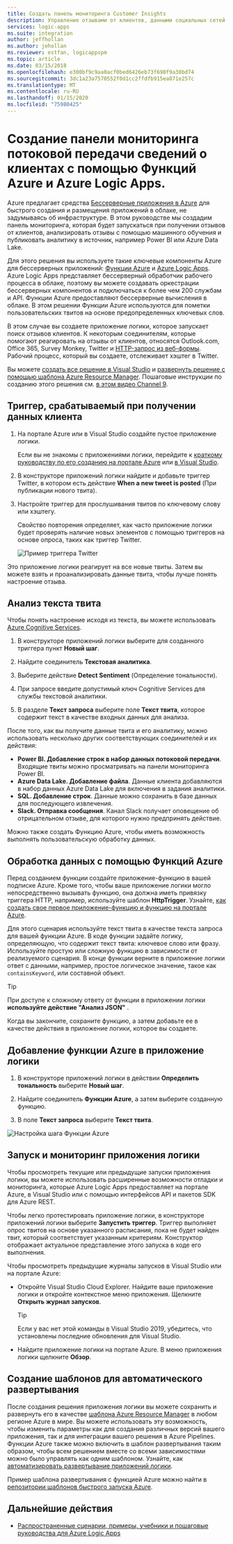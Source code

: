 ```yaml
---
title: Создать панель мониторинга Customer Insights
description: Управление отзывами от клиентов, данными социальных сетей и многим другим путем создания панели мониторинга клиента с помощью Azure Logic Apps и Функций Azure
services: logic-apps
ms.suite: integration
author: jeffhollan
ms.author: jehollan
ms.reviewer: estfan, logicappspm
ms.topic: article
ms.date: 03/15/2018
ms.openlocfilehash: e300bf9c9aa0acf0bed6426eb73f690f9a38bd74
ms.sourcegitcommit: 3dc1a23a7570552f0d1cc2ffdfb915ea871e257c
ms.translationtype: MT
ms.contentlocale: ru-RU
ms.lasthandoff: 01/15/2020
ms.locfileid: "75980425"
---
```

# <a name="create-a-streaming-customer-insights-dashboard-with-azure-logic-apps-and-azure-functions"></a>Создание панели мониторинга потоковой передачи сведений о клиентах с помощью Функций Azure и Azure Logic Apps.

Azure предлагает средства [Бессерверные приложения в Azure](https://azure.microsoft.com/solutions/serverless/) для быстрого создания и размещения приложений в облаке, не задумываясь об инфраструктуре. В этом руководстве мы создадим панель мониторинга, которая будет запускаться при получении отзывов от клиентов, анализировать отзывы с помощью машинного обучения и публиковать аналитику в источник, например Power BI или Azure Data Lake.

Для этого решения вы используете такие ключевые компоненты Azure для бессерверных приложений: [Функции Azure](https://azure.microsoft.com/services/functions/) и [Azure Logic Apps](https://azure.microsoft.com/services/logic-apps/).
Azure Logic Apps представляет беcсерверный обработчик рабочего процесса в облаке, поэтому вы можете создавать оркестрации бессерверных компонентов и подключаться к более чем 200 службам и API. Функции Azure предоставляют беcсерверные вычисления в облаке. В этом решении Функции Azure используются для пометки пользовательских твитов на основе предопределенных ключевых слов.

В этом случае вы создаете приложение логики, которое запускает поиск отзывов клиентов. К некоторым соединителям, которые помогают реагировать на отзывы от клиентов, относятся Outlook.com, Office 365, Survey Monkey, Twitter и [HTTP-запрос из веб-формы](https://blogs.msdn.microsoft.com/logicapps/2017/01/30/calling-a-logic-app-from-an-html-form/). Рабочий процесс, который вы создаете, отслеживает хэштег в Twitter.

Вы можете [создать все решение в Visual Studio](../logic-apps/quickstart-create-logic-apps-with-visual-studio.md) и [развернуть решение с помощью шаблона Azure Resource Manager](../logic-apps/logic-apps-deploy-azure-resource-manager-templates.md). Пошаговые инструкции по созданию этого решения см. [в этом видео Channel 9](https://aka.ms/logicappsdemo). 

## <a name="trigger-on-customer-data"></a>Триггер, срабатываемый при получении данных клиента

1. На портале Azure или в Visual Studio создайте пустое приложение логики. 

   Если вы не знакомы с приложениями логики, перейдите к [краткому руководству по его созданию на портале Azure](../logic-apps/quickstart-create-first-logic-app-workflow.md) или [в Visual Studio](../logic-apps/quickstart-create-logic-apps-with-visual-studio.md).

2. В конструкторе приложений логики найдите и добавьте триггер Twitter, в котором есть действие **When a new tweet is posted** (При публикации нового твита).

3. Настройте триггер для прослушивания твитов по ключевому слову или хэштегу.

   Свойство повторения определяет, как часто приложение логики будет проверять наличие новых элементов с помощью триггеров на основе опроса, таких как триггер Twitter.

   ![Пример триггера Twitter][1]

Это приложение логики реагирует на все новые твиты. Затем вы можете взять и проанализировать данные твита, чтобы лучше понять настроение отзыва. 

## <a name="analyze-tweet-text"></a>Анализ текста твита

Чтобы понять настроение исходя из текста, вы можете использовать [Azure Cognitive Services](https://azure.microsoft.com/services/cognitive-services/).

1. В конструкторе приложений логики выберите для созданного триггера пункт **Новый шаг**.

2. Найдите соединитель **Текстовая аналитика**.

3. Выберите действие **Detect Sentiment** (Определение тональности).

4. При запросе введите допустимый ключ Cognitive Services для службы текстовой аналитики.

5. В разделе **Текст запроса** выберите поле **Текст твита**, которое содержит текст в качестве входных данных для анализа.

После того, как вы получите данные твита и его аналитику, можно использовать несколько других соответствующих соединителей и их действия:

* **Power BI. Добавление строк в набор данных потоковой передачи**. Входящие твиты можно просматривать на панели мониторинга Power BI.
* **Azure Data Lake. Добавление файла**. Данные клиента добавляются в набор данных Azure Data Lake для включения в задания аналитики.
* **SQL. Добавление строк**. Данные можно сохранить в базе данных для последующего извлечения.
* **Slack. Отправка сообщения**. Канал Slack получает оповещение об отрицательном отзыве, для которого нужно предпринять действие.

Можно также создать Функцию Azure, чтобы иметь возможность выполнять пользовательскую обработку данных. 

## <a name="process-data-with-azure-functions"></a>Обработка данных с помощью Функций Azure

Перед созданием функции создайте приложение-функцию в вашей подписке Azure. Кроме того, чтобы ваше приложение логики могло непосредственно вызывать функцию, она должна иметь привязку триггера HTTP, например, используйте шаблон **HttpTrigger**. Узнайте, [как создать свое первое приложение-функцию и функцию на портале Azure](../azure-functions/functions-create-first-azure-function-azure-portal.md).

Для этого сценария используйте текст твита в качестве текста запроса для вашей функции Azure. В коде функции задайте логику, определяющую, что содержит текст твита: ключевое слово или фразу. Используйте простую или сложную функцию в зависимости от реализуемого сценария.
В конце функции верните в приложение логики ответ с данными, например, простое логическое значение, такое как `containsKeyword`, или cоставной объект.

> [!TIP]
> При доступе к сложному ответу от функции в приложении логики **используйте действие "Анализ JSON"** .

Когда вы закончите, сохраните функцию, а затем добавьте ее в качестве действия в приложение логики, которое вы создаете.

## <a name="add-azure-function-to-logic-app"></a>Добавление функции Azure в приложение логики

1. В конструкторе приложений логики в действии **Определить тональность** выберите **Новый шаг**.

2. Найдите соединитель **Функции Azure**, а затем выберите созданную функцию.

3. В поле **Текст запроса** выберите **Текст твита**.

![Настройка шага Функции Azure][2]

## <a name="run-and-monitor-your-logic-app"></a>Запуск и мониторинг приложения логики

Чтобы просмотреть текущие или предыдущие запуски приложения логики, вы можете использовать расширенные возможности отладки и мониторинга, которые Azure Logic Apps предоставляет на портале Azure, в Visual Studio или с помощью интерфейсов API и пакетов SDK для Azure REST.

Чтобы легко протестировать приложение логики, в конструкторе приложений логики выберите **Запустить триггер**. Триггер выполняет опрос твитов на основе указанного расписания, пока не будет найден твит, который соответствует указанным критериям. Конструктор отображает актуальное представление этого запуска в ходе его выполнения.

Чтобы просмотреть предыдущие журналы запусков в Visual Studio или на портале Azure: 

* Откройте Visual Studio Cloud Explorer. Найдите ваше приложение логики и откройте контекстное меню приложения. Щелкните **Открыть журнал запусков**.

  > [!TIP]
  > Если у вас нет этой команды в Visual Studio 2019, убедитесь, что установлены последние обновления для Visual Studio.

* Найдите приложение логики на портале Azure. В меню приложения логики щелкните **Обзор**. 

## <a name="create-automated-deployment-templates"></a>Создание шаблонов для автоматического развертывания

После создания решения приложения логики вы можете сохранить и развернуть его в качестве [шаблона Azure Resource Manager](../azure-resource-manager/templates/overview.md) в любом регионе Azure в мире. Вы можете использовать эту возможность, чтобы изменить параметры как для создания различных версий вашего приложения, так и для интеграции вашего решения в Azure Pipelines. Функции Azure также можно включить в шаблон развертывания таким образом, чтобы всем решением вместе со всеми зависимостями можно было управлять как одним шаблоном. Узнайте, как [автоматизировать развертывание приложений логики](logic-apps-azure-resource-manager-templates-overview.md).

Пример шаблона развертывания с функцией Azure можно найти в [репозитории шаблонов быстрого запуска Azure](https://github.com/Azure/azure-quickstart-templates/tree/master/101-function-app-create-dynamic).

## <a name="next-steps"></a>Дальнейшие действия

* [Распространенные сценарии, примеры, учебники и пошаговые руководства для Azure Logic Apps](logic-apps-examples-and-scenarios.md)

<!-- Image References -->
[1]: ./media/logic-apps-scenario-social-serverless/twitter.png
[2]: ./media/logic-apps-scenario-social-serverless/function.png

